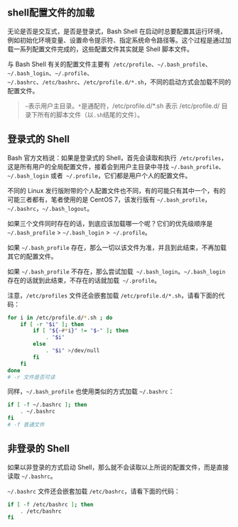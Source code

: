 ## shell配置文件的加载

无论是否是交互式，是否是登录式，Bash Shell 在启动时总要配置其运行环境，例如初始化环境变量、设置命令提示符、指定系统命令路径等。这个过程是通过加载一系列配置文件完成的，这些配置文件其实就是 Shell 脚本文件。

与 Bash Shell 有关的配置文件主要有` /etc/profile`、`~/.bash_profile`、`~/.bash_login`、`~/.profile`、`~/.bashrc`、`/etc/bashrc`、`/etc/profile.d/*.sh`，不同的启动方式会加载不同的配置文件。

> `~`表示用户主目录。`*`是通配符，/etc/profile.d/*.sh 表示 /etc/profile.d/ 目录下所有的脚本文件（以`.sh`结尾的文件）。

## 登录式的 Shell

Bash 官方文档说：如果是登录式的 Shell，首先会读取和执行` /etc/profiles`，这是所有用户的全局配置文件，接着会到用户主目录中寻找 `~/.bash_profile`、`~/.bash_login` 或者` ~/.profile`，它们都是用户个人的配置文件。

不同的 Linux 发行版附带的个人配置文件也不同，有的可能只有其中一个，有的可能三者都有，笔者使用的是 CentOS 7，该发行版有 `~/.bash_profile`，`~/.bashrc`，`~/.bash_logout`。

如果三个文件同时存在的话，到底应该加载哪一个呢？它们的优先级顺序是 `~/.bash_profile` > `~/.bash_login` >` ~/.profile`。

如果 `~/.bash_profile` 存在，那么一切以该文件为准，并且到此结束，不再加载其它的配置文件。

如果 `~/.bash_profile` 不存在，那么尝试加载` ~/.bash_login`。`~/.bash_login` 存在的话就到此结束，不存在的话就加载` ~/.profile`。

注意，`/etc/profiles` 文件还会嵌套加载 `/etc/profile.d/*.sh`，请看下面的代码：

```bash
for i in /etc/profile.d/*.sh ; do
    if [ -r "$i" ]; then
        if [ "${-#*i}" != "$-" ]; then
            . "$i"
        else
            . "$i" >/dev/null
        fi
    fi
done
# -r 文件是否可读
```


同样，`~/.bash_profile` 也使用类似的方式加载 `~/.bashrc`：

```bash
if [ -f ~/.bashrc ]; then
	. ~/.bashrc
fi
# -f 普通文件
```

## 非登录的 Shell

如果以非登录的方式启动 Shell，那么就不会读取以上所说的配置文件，而是直接读取 `~/.bashrc`。

`~/.bashrc` 文件还会嵌套加载 `/etc/bashrc`，请看下面的代码：

```bash
if [ -f /etc/bashrc ]; then
	. /etc/bashrc
fi
```